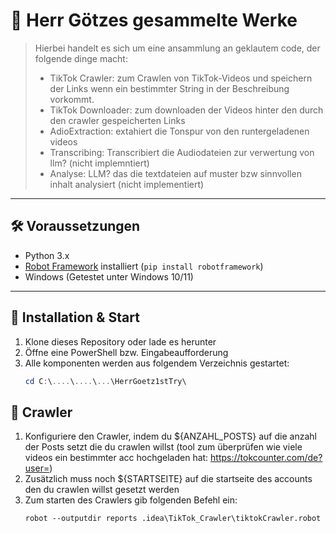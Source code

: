 # 🎩 Herr Götzes gesammelte Werke

> Hierbei handelt es sich um eine ansammlung an geklautem code, der folgende dinge macht:  
> - TikTok Crawler: zum Crawlen von TikTok-Videos und speichern der Links wenn ein bestimmter String in der Beschreibung vorkommt.   
> - TikTok Downloader: zum downloaden der Videos hinter den durch den crawler gespeicherten Links  
> - AdioExtraction: extahiert die Tonspur von den runtergeladenen videos
> - Transcribing: Transcribiert die Audiodateien zur verwertung von llm? (nicht implemntiert)
> - Analyse: LLM? das die textdateien auf muster bzw sinnvollen inhalt analysiert (nicht implementiert)
>
---

## 🛠 Voraussetzungen

- Python 3.x  
- [Robot Framework](https://robotframework.org/) installiert (`pip install robotframework`)
- Windows (Getestet unter Windows 10/11)

---

## 🚀 Installation & Start

1. Klone dieses Repository oder lade es herunter  
2. Öffne eine PowerShell bzw. Eingabeaufforderung  
3. Alle komponenten werden aus folgendem Verzeichnis gestartet:
   ```powershell
   cd C:\....\....\...\HerrGoetz1stTry\

## 🐜 Crawler
1. Konfiguriere den Crawler, indem du ${ANZAHL_POSTS} auf die anzahl der Posts setzt die du crawlen willst (tool zum überprüfen wie viele videos ein bestimmter acc hochgeladen hat: https://tokcounter.com/de?user=)
2. Zusätzlich muss noch ${STARTSEITE} auf die startseite des accounts den du crawlen willst gesetzt werden
2. Zum starten des Crawlers gib folgenden Befehl ein:
   ```
   robot --outputdir reports .idea\TikTok_Crawler\tiktokCrawler.robot


